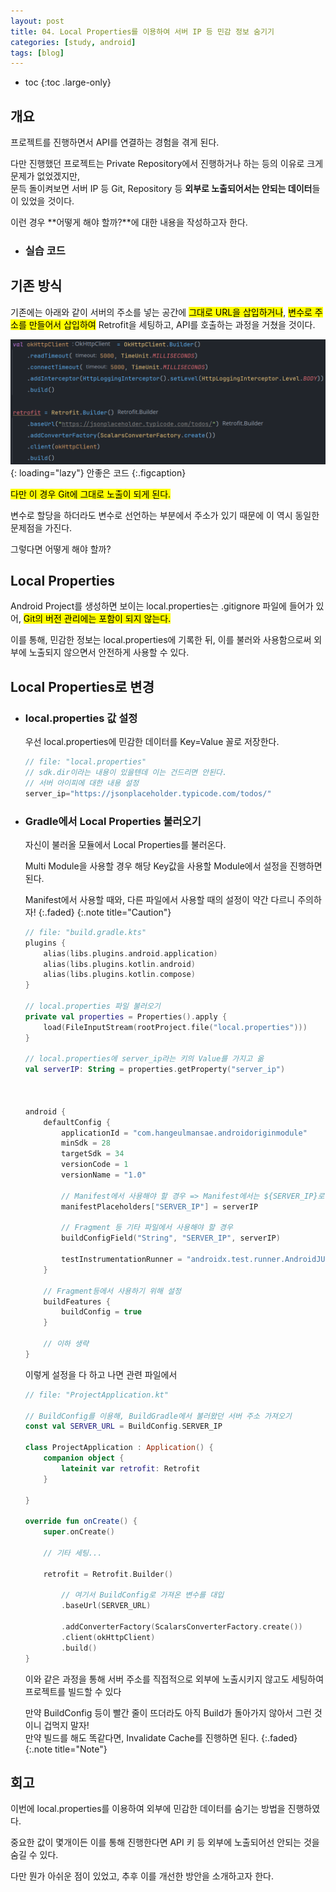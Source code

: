 ```yaml
---
layout: post
title: 04. Local Properties를 이용하여 서버 IP 등 민감 정보 숨기기
categories: [study, android]
tags: [blog]
---
```


- toc
{:toc .large-only}

## 개요

프로젝트를 진행하면서 API를 연결하는 경험을 겪게 된다.

다만 진행했던 프로젝트는 Private Repository에서 진행하거나 하는 등의 이유로 크게 문제가 없었겠지만,      
문득 돌이켜보면 서버 IP 등 Git, Repository 등 **외부로 노출되어서는 안되는 데이터**들이 있었을 것이다.

이런 경우 **어떻게 해야 할까?**에 대한 내용을 작성하고자 한다.

+ ### 실습 코드
   <a href="https://github.com/HangeulMansae/AndroidOriginModule" title="GitHub" class="no-mark-external" target="_blank" style="width: 3rem; height: 4rem; font-size: 1.4rem; line-height: 3rem; border-bottom-width: 2px;
    border-bottom-style: solid; text-decoration: none; padding: 0 0 .5rem 0;"> 
       <span class="icon-github"></span>
   </a>

## 기존 방식
기존에는 아래와 같이 서버의 주소를 넣는 공간에 <mark>그대로 URL을 삽입하거나</mark>, <mark>변수로 주소를 만들어서 삽입하여</mark> Retrofit을 세팅하고, API를 호출하는 과정을 거쳤을 것이다.

![기존 코드](/assets/img/study/android/Local%20Properties를%20이용하여%20서버%20IP%20등%20민감%20정보%20숨기기/기존%20코드.png){: loading="lazy"}
안좋은 코드
{:.figcaption}    

<mark>다만 이 경우 Git에 그대로 노출이 되게 된다.</mark>

변수로 할당을 하더라도 변수로 선언하는 부분에서 주소가 있기 때문에 이 역시 동일한 문제점을 가진다.

그렇다면 어떻게 해야 할까?

## Local Properties
Android Project를 생성하면 보이는 local.properties는 .gitignore 파일에 들어가 있어, <mark>Git의 버전 관리에는 포함이 되지 않는다.</mark>

이를 통해, 민감한 정보는 local.properties에 기록한 뒤, 이를 불러와 사용함으로써 외부에 노출되지 않으면서 안전하게 사용할 수 있다.

## Local Properties로 변경
 + ### local.properties 값 설정
   우선 local.properties에 민감한 데이터를 Key=Value 꼴로 저장한다.
   ~~~kotlin
   // file: "local.properties"
   // sdk.dir이라는 내용이 있을텐데 이는 건드리면 안된다.
   // 서버 아이피에 대한 내용 설정
   server_ip="https://jsonplaceholder.typicode.com/todos/"
   ~~~

 + ### Gradle에서 Local Properties 불러오기
    자신이 불러올 모듈에서 Local Properties를 불러온다.

    Multi Module을 사용할 경우 해당 Key값을 사용할 Module에서 설정을 진행하면 된다.

    Manifest에서 사용할 때와, 다른 파일에서 사용할 때의 설정이 약간 다르니 주의하자!
    {:.faded}
    {:.note title="Caution"} 

    ~~~kotlin
    // file: "build.gradle.kts"
    plugins {
        alias(libs.plugins.android.application)
        alias(libs.plugins.kotlin.android)
        alias(libs.plugins.kotlin.compose)
    }

    // local.properties 파일 불러오기
    private val properties = Properties().apply {
        load(FileInputStream(rootProject.file("local.properties")))
    }

    // local.properties에 server_ip라는 키의 Value를 가지고 옮
    val serverIP: String = properties.getProperty("server_ip")



    android {
        defaultConfig {
            applicationId = "com.hangeulmansae.androidoriginmodule"
            minSdk = 28
            targetSdk = 34
            versionCode = 1
            versionName = "1.0"

            // Manifest에서 사용해야 할 경우 => Manifest에서는 ${SERVER_IP}로 접근할 수 있다.
            manifestPlaceholders["SERVER_IP"] = serverIP

            // Fragment 등 기타 파일에서 사용해야 할 경우
            buildConfigField("String", "SERVER_IP", serverIP)

            testInstrumentationRunner = "androidx.test.runner.AndroidJUnitRunner"
        }

        // Fragment등에서 사용하기 위해 설정
        buildFeatures {
            buildConfig = true
        }

        // 이하 생략
    }
    ~~~

    이렇게 설정을 다 하고 나면 관련 파일에서
    ~~~kotlin
    // file: "ProjectApplication.kt"

    // BuildConfig를 이용해, BuildGradle에서 불러왔던 서버 주소 가져오기
    const val SERVER_URL = BuildConfig.SERVER_IP

    class ProjectApplication : Application() {
        companion object {
            lateinit var retrofit: Retrofit
        }

    }

    override fun onCreate() {
        super.onCreate()

        // 기타 세팅...

        retrofit = Retrofit.Builder()

            // 여기서 BuildConfig로 가져온 변수를 대입
            .baseUrl(SERVER_URL)

            .addConverterFactory(ScalarsConverterFactory.create())
            .client(okHttpClient)
            .build()
    }
    ~~~

    이와 같은 과정을 통해 서버 주소를 직접적으로 외부에 노출시키지 않고도 세팅하여 프로젝트를 빌드할 수 있다

    만약 BuildConfig 등이 빨간 줄이 뜨더라도 아직 Build가 돌아가지 않아서 그런 것이니 겁먹지 말자!     
    만약 빌드를 해도 똑같다면, Invalidate Cache를 진행하면 된다.
    {:.faded}
    {:.note title="Note"} 

## 회고
이번에 local.properties를 이용하여 외부에 민감한 데이터를 숨기는 방법을 진행하였다.

중요한 값이 몇개이든 이를 통해 진행한다면 API 키 등 외부에 노출되어선 안되는 것을 숨길 수 있다.

다만 뭔가 아쉬운 점이 있었고, 추후 이를 개선한 방안을 소개하고자 한다.

